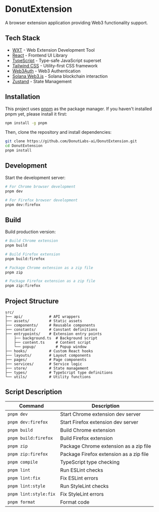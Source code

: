 # DonutExtension

A browser extension application providing Web3 functionality support.

## Tech Stack

- [WXT](https://wxt.dev/) - Web Extension Development Tool
- [React](https://react.dev/) - Frontend UI Library
- [TypeScript](https://www.typescriptlang.org/) - Type-safe JavaScript superset
- [Tailwind CSS](https://tailwindcss.com/) - Utility-first CSS framework
- [Web3Auth](https://web3auth.io/) - Web3 Authentication
- [Solana Web3.js](https://solana-labs.github.io/solana-web3.js/) - Solana blockchain interaction
- [Zustand](https://zustand-demo.pmnd.rs/) - State Management

## Installation

This project uses [pnpm](https://pnpm.io/) as the package manager. If you haven't installed pnpm yet, please install it first:

```bash
npm install -g pnpm
```

Then, clone the repository and install dependencies:

```bash
git clone https://github.com/DonutLabs-ai/DonutExtension.git
cd DonutExtension
pnpm install
```

## Development

Start the development server:

```bash
# For Chrome browser development
pnpm dev

# For Firefox browser development
pnpm dev:firefox
```

## Build

Build production version:

```bash
# Build Chrome extension
pnpm build

# Build Firefox extension
pnpm build:firefox

# Package Chrome extension as a zip file
pnpm zip

# Package Firefox extension as a zip file
pnpm zip:firefox
```

## Project Structure

```
src/
├── api/            # API wrappers
├── assets/         # Static assets
├── components/     # Reusable components
├── constants/      # Constant definitions
├── entrypoints/    # Extension entry points
│   ├── background.ts  # Background script
│   ├── content.ts     # Content script
│   └── popup/         # Popup window
├── hooks/          # Custom React hooks
├── layouts/        # Layout components
├── pages/          # Page components
├── services/       # Service logic
├── store/          # State management
├── types/          # TypeScript type definitions
└── utils/          # Utility functions
```

## Script Description

| Command               | Description                             |
| --------------------- | --------------------------------------- |
| `pnpm dev`            | Start Chrome extension dev server       |
| `pnpm dev:firefox`    | Start Firefox extension dev server      |
| `pnpm build`          | Build Chrome extension                  |
| `pnpm build:firefox`  | Build Firefox extension                 |
| `pnpm zip`            | Package Chrome extension as a zip file  |
| `pnpm zip:firefox`    | Package Firefox extension as a zip file |
| `pnpm compile`        | TypeScript type checking                |
| `pnpm lint`           | Run ESLint checks                       |
| `pnpm lint:fix`       | Fix ESLint errors                       |
| `pnpm lint:style`     | Run StyleLint checks                    |
| `pnpm lint:style:fix` | Fix StyleLint errors                    |
| `pnpm format`         | Format code                             |
